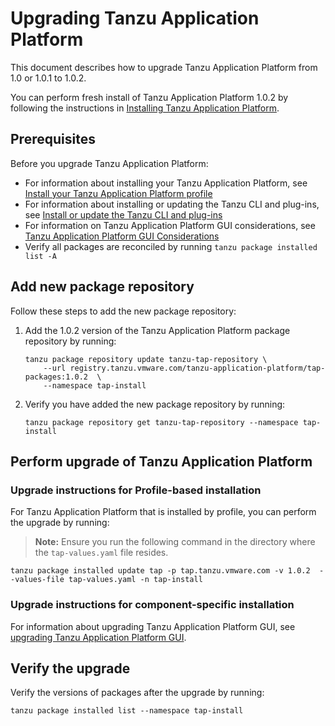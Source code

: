 # Upgrading Tanzu Application Platform

This document describes how to upgrade Tanzu Application Platform from 1.0 or 1.0.1 to 1.0.2.

You can perform fresh install of Tanzu Application Platform 1.0.2 by following the instructions in [Installing Tanzu Application Platform](install-intro.md).

## <a id='prereqs'></a> Prerequisites

Before you upgrade Tanzu Application Platform:

- For information about installing your Tanzu Application Platform, see [Install your Tanzu Application Platform profile](install.md#install-profile)
- For information about installing or updating the Tanzu CLI and plug-ins, see [Install or update the Tanzu CLI and plug-ins](install-tanzu-cli.md#cli-and-plugin)
- For information on Tanzu Application Platform GUI considerations, see [Tanzu Application Platform GUI Considerations](tap-gui/upgrades.md#considerations)
- Verify all packages are reconciled by running `tanzu package installed list -A`

## <a id="add-new-package-repo"></a> Add new package repository

Follow these steps to add the new package repository:

1. Add the 1.0.2 version of the Tanzu Application Platform package repository by running:

    ```
    tanzu package repository update tanzu-tap-repository \
        --url registry.tanzu.vmware.com/tanzu-application-platform/tap-packages:1.0.2  \
        --namespace tap-install
    ```

2. Verify you have added the new package repository by running:

    ```
    tanzu package repository get tanzu-tap-repository --namespace tap-install
    ```

## <a id="upgrade-tap"></a> Perform upgrade of Tanzu Application Platform

### <a id="profile-based-instruct"></a> Upgrade instructions for Profile-based installation

For Tanzu Application Platform that is installed by profile, you can perform the upgrade by running:

>**Note:** Ensure you run the following command in the directory where the `tap-values.yaml` file resides.

```
tanzu package installed update tap -p tap.tanzu.vmware.com -v 1.0.2  --values-file tap-values.yaml -n tap-install
```

### <a id="comp-specific-instruct"></a> Upgrade instructions for component-specific installation

For information about upgrading Tanzu Application Platform GUI, see [upgrading Tanzu Application Platform GUI](tap-gui/upgrades.html).


## <a id="verify"></a> Verify the upgrade

Verify the versions of packages after the upgrade by running:

```
tanzu package installed list --namespace tap-install
```
